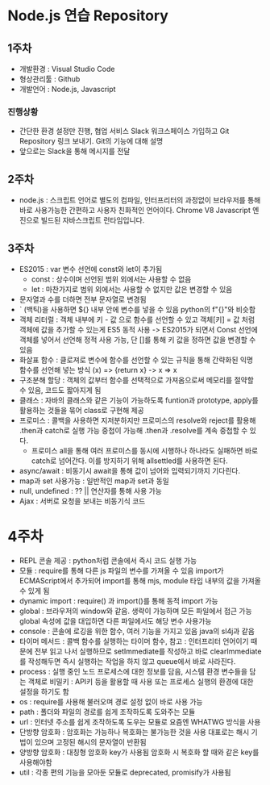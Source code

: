 # Node.js 연습 Repository

## 1주차
- 개발환경 : Visual Studio Code
- 형상관리툴 : Github
- 개발언어 : Node.js, Javascript


### 진행상황
- 간단한 환경 설정만 진행, 협업 서비스 Slack 워크스페이스 가입하고 Git Repository 링크 보내기. Git의 기능에 대해 설명
- 앞으로는 Slack을 통해 메시지를 전달

## 2주차
- node.js : 스크립트 언어로 별도의 컴파일, 인터프리터의 과정없이 브라우저를 통해 바로 사용가능한 간편하고 사용자 친화적인 언어이다. Chrome V8 Javascript 엔진으로 빌드된 자바스크립트 런타임입니다.

## 3주차
- ES2015 : var 변수 선언에 const와 let이 추가됨
    - const : 상수이며 선언된 범위 외에서는 사용할 수 없음
    - let : 마찬가지로 범위 외에서는 사용할 수 없지만 값은 변경할 수 있음
- 문자열과 수를 더하면 전부 문자열로 변경됨
- ` (백틱)을 사용하면 ${} 내부 안에 변수를 넣을 수 있음 python의 f"{}"와 비슷함
- 객체 리터럴 : 객체 내부에 키 - 값 으로 함수를 선언할 수 있고 객체[키] = 값 처럼 객체에 값을 추가할 수 있는게 ES5 동적 사용 -> ES2015가 되면서 Const 선언에 객체를 넣어서 선언해 정적 사용 가능, 단 []를 통해 키 값을 정하면 값을 변경할 수 있음
- 화살표 함수 : 클로져로 변수에 함수를 선언할 수 있는 규칙을 통해 간략화된 익명 함수를 선언해 넣는 방식 (x) => {return x} -> x => x
- 구조분해 할당 : 객체의 값부터 함수를 선택적으로 가져옴으로써 메모리를 절약할 수 있음, 코드도 짧아지게 됨
- 클래스 : 자바의 클래스와 같은 기능이 가능하도록 funtion과 prototype, apply를 활용하는 것들을 묶어 class로 구현해 제공
- 프로미스 : 콜백을 사용하면 지저분하지만 프로미스의 resolve와 reject를 활용해 .then과 catch로 실행 가능 중첩이 가능해 .then과 .resolve를 계속 중첩할 수 있다.
    - 프로미스 all을 통해 여러 프로미스를 동시에 시행하나 하나라도 실패하면 바로 catch로 넘어간다. 이를 방지하기 위해 allsettled를 사용하면 된다.
- async/await : 비동기시 await을 통해 값이 넘어와 입력되기까지 기다린다.
- map과 set 사용가능 : 일반적인 map과 set과 동일
- null, undefined : ?? || 연산자를 통해 사용 가능
- Ajax : 서버로 요청을 보내는 비동기식 코드

# 4주차
- REPL 콘솔 제공 : python처럼 콘솔에서 즉시 코드 실행 가능
- 모듈 : require를 통해 다른 js 파일의 변수를 가져올 수 있음 import가 ECMAScript에서 추가되어 import를 통해 mjs, module 타입 내부의 값을 가져올 수 있게 됨
- dynamic import : require() 과 import()를 통해 동적 import 가능
- global : 브라우저의 window와 같음. 생략이 가능하며 모든 파일에서 접근 가능
global 속성에 값을 대입하면 다른 파일에서도 해당 변수 사용가능
- console : 콘솔에 로깅을 위한 함수, 여러 기능을 가지고 있음 java의 sl4j과 같음
- 타이머 메서드 : 콜백 함수를 실행하는 타이머 함수, 참고 : 인터프리터 언어이기 때문에 전부 읽고 나서 실행하므로 setImmediate를 작성하고 바로 clearImmediate를 작성해두면 즉시 실행하는 작업을 하지 않고 queue에서 바로 사라진다.
- process : 실행 중인 노드 프로세스에 대한 정보를 담음, 시스템 환경 변수들을 담는 객체로 비밀키 : API키 등을 활용할 때 사용 또는 프로세스 실행의 환경에 대한 설정을 하기도 함
- os : require를 사용해 불러오며 경로 설정 없이 바로 사용 가능
- path : 폴더와 파일의 경로를 쉽게 조작하도록 도와주는 모듈
- url : 인터넷 주소를 쉽게 조작하도록 도우는 모듈로 요즘엔 WHATWG 방식을 사용
- 단방향 암호화 : 암호화는 가능하나 복호화는 불가능한 것을 사용 대표로는 해시 기법이 있으며 고정된 해시의 문자열이 반환됨
- 양방향 암호화 : 대칭형 암호화 key가 사용됨 암호화 시 복호화 할 때와 같은 key를 사용해야함
- util : 각종 편의 기능을 모아둔 모듈로 deprecated, promisify가 사용됨
